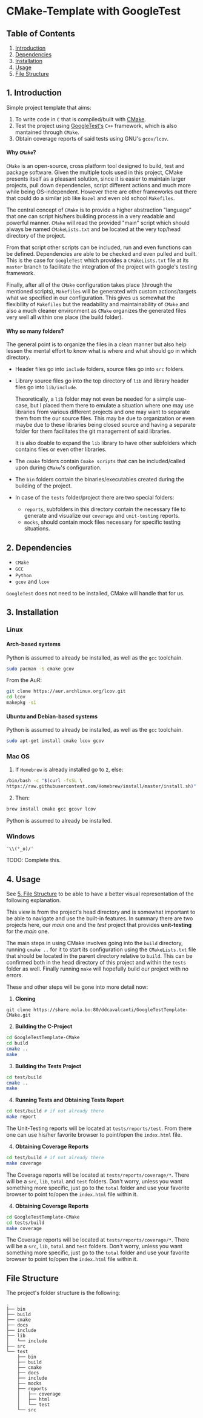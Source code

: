 # CMake-Template with GoogleTest

## Table of Contents
1. [Introduction](#introduction)
2. [Dependencies](#dependencies)
3. [Installation](#installation)
4. [Usage](#usage)
5. [File Structure](#filestructure)

<a name="introduction"/>

## 1. Introduction
Simple project template that aims: 
1. To write code in `C` that is compiled/built with [CMake](https://cmake.org/).
2. Test the project using [GoogleTest's](http://google.github.io/googletest/) `C++` framework, which is also mantained through `CMake`.
3. Obtain coverage reports of said tests using GNU's `gcov/lcov`.


#### Why `CMake`? 

`CMake` is an open-source, cross platform tool designed to build, test and
package software. Given the multiple tools used in this project, CMake presents itself as
a pleasant solution, since it is easier to maintain larger projects, pull down
dependencies, script different actions and much more while being OS-independent. However
there are other frameworks out there that could do a similar job like `Bazel` and even old
school `Makefiles`.

The central concept of `CMake` is to provide a higher abstraction "language" that one can
script his/hers building process in a very readable and powerful manner. `CMake` will read
the provided "main" script which should always be named `CMakeLists.txt` and be located at
the very top/head directory of the project.

From that script other scripts can be included, run and even functions can be defined.
Dependencies are able to be checked and even pulled and built. This is the case for
`GoogleTest` which provides a `CMakeLists.txt` file at its `master` branch to facilitate
the integration of the project with google's testing framework.

Finally, after all of the `CMake` configuration takes place (through the mentioned scripts), 
`Makefiles` will be generated with custom actions/targets what we specified in our
configuration. This gives us somewhat the flexibility of `Makefiles` but the readability
and maintainability of `CMake` and also a much cleaner environment as `CMake` organizes
the generated files very well all within one place (the build folder). 

#### Why so many folders? 

The general point is to organize the files in a clean manner but also help lessen the
mental effort to know what is where and what should go in which directory.

* Header files go into `include` folders, source files go into `src` folders. 

* Library source files go into the top directory of `lib` and library header files go into `lib/include`. 

    Theoretically, a `lib` folder may not even be needed for a simple use-case, but I placed them
    there to emulate a situation where one may use libraries from various different projects
    and one may want to separate them from the our source files. This may be due to
    organization or even maybe due to these libraries being closed source and having a
    separate folder for them facilitates the git management of said libraries.

    It is also doable to expand the `lib` library to have other subfolders which contains 
    files or even other libraries.

* The `cmake` folders contain `Cmake scripts` that can be included/called upon during `CMake`'s configuration.

* The `bin` folders contain the binaries/executables created during the building of the project.

* In case of the `tests` folder/project there are two special folders:
    * `reports`, subfolders in this directory contain the necessary file to generate and
      visualize our `coverage` and `unit-testing` reports.
    * `mocks`, should contain mock files necessary for specific testing situations.


<a name="dependencies"/>

## 2. Dependencies
* `CMake` 
* `GCC` 
* `Python`
* `gcov` and `lcov`

`GoogleTest` does not need to be installed, CMake will handle that for us.

<a name="installation"/>

## 3. Installation
### Linux
#### Arch-based systems
Python is assumed to already be installed, as well as the `gcc` toolchain.
```sh
sudo pacman -S cmake gcov
```

From the AuR:
```sh
git clone https://aur.archlinux.org/lcov.git 
cd lcov
makepkg -si
```

#### Ubuntu and Debian-based systems
Python is assumed to already be installed, as well as the `gcc` toolchain.
```sh
sudo apt-get install cmake lcov gcov
```

### Mac OS
1. If `Homebrew` is already installed go to `2`, else:
```sh
/bin/bash -c "$(curl -fsSL \
https://raw.githubusercontent.com/Homebrew/install/master/install.sh)"
```

2. Then:
```sh
brew install cmake gcc gcovr lcov
```
Python is assumed to already be installed.

### Windows
```
¯\\(°_o)/¯
```

TODO: Complete this.

<a name="usage"/>

## 4. Usage
See [5. File Structure](#filestructure) to be able to have a better visual representation
of the following explanation.

This view is from the project's head directory and is somewhat important to be able to
navigate and use the built-in features. In summary there are two projects here, our *main*
one and the *test* project that provides **unit-testing** for the *main* one.

The main steps in using CMake involves going into the `build` directory, running `cmake ..` for it to start
its configuration using the `CMakeLists.txt` file that should be located in the parent
directory relative to `build`. This can be confirmed both in the head directory of this
project and within the `tests` folder as well. Finally running `make` will hopefully build
our project with no errors. 

These and other steps will be gone into more detail now:

1. **Cloning**
```
git clone https://share.mola.bo:80/ddcavalcanti/GoogleTestTemplate-CMake.git
```
2. **Building the C-Project**
```sh
cd GoogleTestTemplate-CMake
cd build
cmake ..
make
```

3. **Building the Tests Project**
```sh
cd test/build
cmake ..
make
```

4. **Running Tests and Obtaining Tests Report**
```sh
cd test/build # if not already there
make report
```
The Unit-Testing reports will be located at `tests/reports/test`. From there
one can use his/her favorite browser to point/open the `index.html` file.

4. **Obtaining Coverage Reports**
```sh
cd test/build # if not already there
make coverage
```
The Coverage reports will be located at `tests/reports/coverage/*`. There will be a 
`src`, `lib`, `total` and `test` folders. Don't worry, unless you want something more specific, just go 
to the `total` folder and use your favorite browser to point to/open the `index.html` file within it.

4. **Obtaining Coverage Reports**
```sh
cd GoogleTestTemplate-CMake
cd tests/build
make coverage
```
The Coverage reports will be located at `tests/reports/coverage/*`. There will be a 
`src`, `lib`, `total` and `test` folders. Don't worry, unless you want something more specific, just go 
to the `total` folder and use your favorite browser to point to/open the `index.html` file within it.

<a name="filestructure"/>

## File Structure
The project's folder structure is the following:
```
.
├── bin
├── build
├── cmake
├── docs
├── include
├── lib
│   └── include
├── src
└── test
    ├── bin
    ├── build
    ├── cmake
    ├── docs
    ├── include
    ├── mocks
    ├── reports
    │   ├── coverage
    │   ├── html
    │   └── test
    └── src

```
